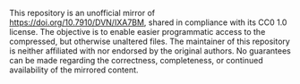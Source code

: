 This repository is an unofficial mirror of https://doi.org/10.7910/DVN/IXA7BM, shared in compliance with its CC0 1.0 license. The objective is to enable easier programmatic access to the compressed, but otherwise unaltered files. The maintainer of this repository is neither affiliated with nor endorsed by the original authors. No guarantees can be made regarding the correctness, completeness, or continued availability of the mirrored content.
